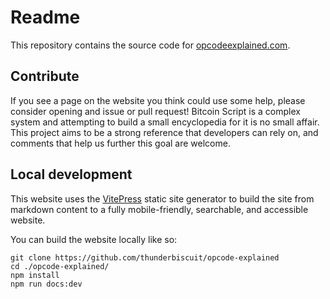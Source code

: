 # Readme
This repository contains the source code for [opcodeexplained.com].

## Contribute
If you see a page on the website you think could use some help, please consider opening and issue or pull request! Bitcoin Script is a complex system and attempting to build a small encyclopedia for it is no small affair. This project aims to be a strong reference that developers can rely on, and comments that help us further this goal are welcome.

## Local development
This website uses the [VitePress] static site generator to build the site from markdown content to a fully mobile-friendly, searchable, and accessible website. 

You can build the website locally like so:
```shell
git clone https://github.com/thunderbiscuit/opcode-explained
cd ./opcode-explained/
npm install
npm run docs:dev
```

[opcodeexplained.com]: https://opcodeexplained.com/
[VitePress]: https://vitepress.dev/
